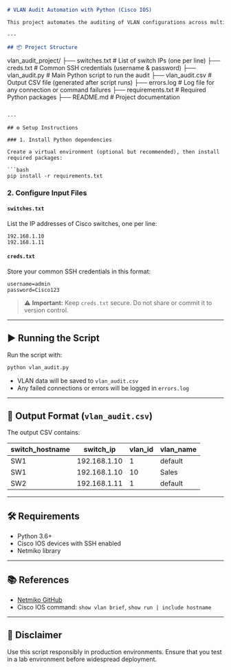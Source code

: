 ```markdown
# VLAN Audit Automation with Python (Cisco IOS)

This project automates the auditing of VLAN configurations across multiple Cisco switches using SSH and Netmiko.

---

## 📦 Project Structure

```

vlan\_audit\_project/
├── switches.txt         # List of switch IPs (one per line)
├── creds.txt            # Common SSH credentials (username & password)
├── vlan\_audit.py        # Main Python script to run the audit
├── vlan\_audit.csv       # Output CSV file (generated after script runs)
├── errors.log           # Log file for any connection or command failures
├── requirements.txt     # Required Python packages
├── README.md            # Project documentation

````

---

## ⚙️ Setup Instructions

### 1. Install Python dependencies

Create a virtual environment (optional but recommended), then install required packages:

```bash
pip install -r requirements.txt
````

### 2. Configure Input Files

#### `switches.txt`

List the IP addresses of Cisco switches, one per line:

```
192.168.1.10
192.168.1.11
```

#### `creds.txt`

Store your common SSH credentials in this format:

```
username=admin
password=Cisco123
```

> ⚠️ **Important:** Keep `creds.txt` secure. Do not share or commit it to version control.

---

## ▶️ Running the Script

Run the script with:

```bash
python vlan_audit.py
```

* VLAN data will be saved to `vlan_audit.csv`
* Any failed connections or errors will be logged in `errors.log`

---

## 📄 Output Format (`vlan_audit.csv`)

The output CSV contains:

| switch\_hostname | switch\_ip   | vlan\_id | vlan\_name |
| ---------------- | ------------ | -------- | ---------- |
| SW1              | 192.168.1.10 | 1        | default    |
| SW1              | 192.168.1.10 | 10       | Sales      |
| SW2              | 192.168.1.11 | 1        | default    |

---

## 🛠 Requirements

* Python 3.6+
* Cisco IOS devices with SSH enabled
* Netmiko library

---

## 📚 References

* [Netmiko GitHub](https://github.com/ktbyers/netmiko)
* Cisco IOS command: `show vlan brief`, `show run | include hostname`

---

## 🧯 Disclaimer

Use this script responsibly in production environments. Ensure that you test in a lab environment before widespread deployment.

